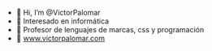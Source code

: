 - 👋 Hi, I’m @VictorPalomar
- 👀 Interesado en informática
- 🌱 Profesor de lenguajes de marcas, css y programación
- 💞️ www.victorpalomar.com

